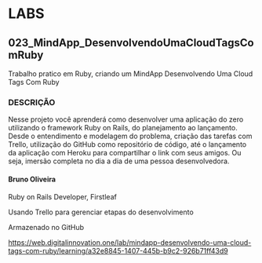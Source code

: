 # LABS

## 023_MindApp_DesenvolvendoUmaCloudTagsComRuby

Trabalho pratico em Ruby, criando um MindApp Desenvolvendo Uma Cloud Tags Com Ruby

### DESCRIÇÃO

Nesse projeto você aprenderá como desenvolver uma aplicação do zero utilizando o framework Ruby on Rails, do planejamento ao lançamento. Desde o entendimento e modelagem do problema, criação das tarefas com Trello, utilização do GitHub como repositório de código, até o lançamento da aplicação com Heroku para compartilhar o link com seus amigos. Ou seja, imersão completa no dia a dia de uma pessoa desenvolvedora.

#### Bruno Oliveira
Ruby on Rails Developer, Firstleaf

Usando Trello para gerenciar etapas do desenvolvimento

Armazenado no GitHub

https://web.digitalinnovation.one/lab/mindapp-desenvolvendo-uma-cloud-tags-com-ruby/learning/a32e8845-1407-445b-b9c2-926b71ff43d9
